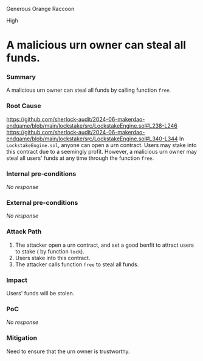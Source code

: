 Generous Orange Raccoon

High

# A malicious urn owner can steal all funds.

### Summary

A malicious urn owner can steal all funds by calling function `free`.

### Root Cause

https://github.com/sherlock-audit/2024-06-makerdao-endgame/blob/main/lockstake/src/LockstakeEngine.sol#L238-L246
https://github.com/sherlock-audit/2024-06-makerdao-endgame/blob/main/lockstake/src/LockstakeEngine.sol#L340-L344
In `LockstakeEngine.sol`, anyone can open a urn contract. Users may stake into this contract due to a seemingly profit. However, a malicious urn owner may steal all users' funds at any time through the function `free`.

### Internal pre-conditions

_No response_

### External pre-conditions

_No response_

### Attack Path

1. The attacker open a urn contract, and set a good benfit to attract users to stake ( by function `lock`).
2. Users stake into this contract.
3. The attacker calls function `free` to steal all funds.

### Impact

Users' funds will be stolen.

### PoC

_No response_

### Mitigation

Need to ensure that the urn owner is trustworthy.